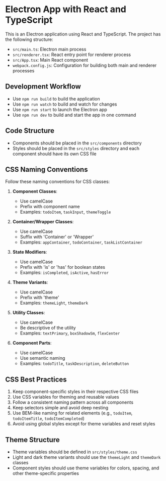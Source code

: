 <!-- Use this file to provide workspace-specific custom instructions to Copilot. For more details, visit https://code.visualstudio.com/docs/copilot/copilot-customization#_use-a-githubcopilotinstructionsmd-file -->

# Electron App with React and TypeScript

This is an Electron application using React and TypeScript. The project has the following structure:

- `src/main.ts`: Electron main process
- `src/renderer.tsx`: React entry point for renderer process
- `src/App.tsx`: Main React component
- `webpack.config.js`: Configuration for building both main and renderer processes

## Development Workflow

- Use `npm run build` to build the application
- Use `npm run watch` to build and watch for changes
- Use `npm run start` to launch the Electron app
- Use `npm run dev` to build and start the app in one command

## Code Structure

- Components should be placed in the `src/components` directory
- Styles should be placed in the `src/styles` directory and each component should have its own CSS file

## CSS Naming Conventions

Follow these naming conventions for CSS classes:

1. **Component Classes**:
   - Use camelCase
   - Prefix with component name
   - Examples: `todoItem`, `taskInput`, `themeToggle`

2. **Container/Wrapper Classes**:
   - Use camelCase
   - Suffix with 'Container' or 'Wrapper'
   - Examples: `appContainer`, `todoContainer`, `taskListContainer`

3. **State Modifiers**:
   - Use camelCase
   - Prefix with 'is' or 'has' for boolean states
   - Examples: `isCompleted`, `isActive`, `hasError`

4. **Theme Variants**:
   - Use camelCase
   - Prefix with 'theme'
   - Examples: `themeLight`, `themeDark`

5. **Utility Classes**:
   - Use camelCase
   - Be descriptive of the utility
   - Examples: `textPrimary`, `boxShadowSm`, `flexCenter`

6. **Component Parts**:
   - Use camelCase
   - Use semantic naming
   - Examples: `todoTitle`, `taskDescription`, `deleteButton`

## CSS Best Practices

1. Keep component-specific styles in their respective CSS files
2. Use CSS variables for theming and reusable values
3. Follow a consistent naming pattern across all components
4. Keep selectors simple and avoid deep nesting
5. Use BEM-like naming for related elements (e.g., `todoItem`, `todoItemTitle`, `todoItemCompleted`)
6. Avoid using global styles except for theme variables and reset styles

## Theme Structure

- Theme variables should be defined in `src/styles/theme.css`
- Light and dark theme variants should use the `themeLight` and `themeDark` classes
- Component styles should use theme variables for colors, spacing, and other theme-specific properties